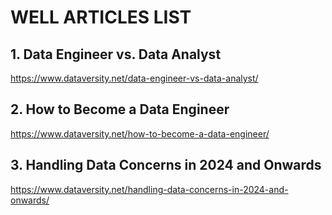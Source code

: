 # WELL ARTICLES LIST

## 1. Data Engineer vs. Data Analyst
https://www.dataversity.net/data-engineer-vs-data-analyst/

## 2. How to Become a Data Engineer
https://www.dataversity.net/how-to-become-a-data-engineer/

## 3. Handling Data Concerns in 2024 and Onwards
https://www.dataversity.net/handling-data-concerns-in-2024-and-onwards/

